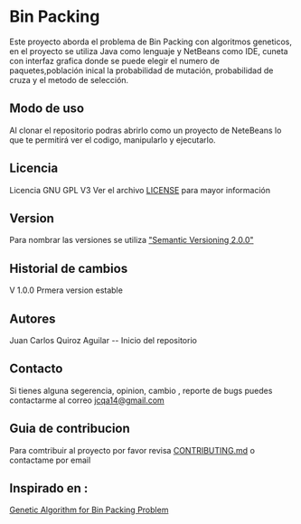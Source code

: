 # Bin Packing

Este proyecto aborda el problema de Bin Packing con algoritmos geneticos, en el proyecto se utiliza Java como lenguaje y NetBeans como IDE, cuneta con interfaz grafica donde se puede elegir el numero de paquetes,población inical la probabilidad de mutación, probabilidad de cruza y el metodo de selección.


## Modo de uso

Al clonar el repositorio podras abrirlo como un proyecto de NeteBeans lo que te permitirá ver el codigo, manipularlo y ejecutarlo.

## Licencia

Licencia GNU GPL V3 Ver el archivo [LICENSE](/LICENSE) para mayor información

## Version
Para nombrar las versiones se utiliza ["Semantic Versioning 2.0.0"](https://semver.org/#semantic-versioning-200)

## Historial de cambios

V 1.0.0 Prmera version estable

## Autores

Juan Carlos Quiroz Aguilar -- Inicio del repositorio 

## Contacto 

Si tienes alguna segerencia, opinion, cambio , reporte de bugs puedes contactarme al correo <jcqa14@gmail.com>

## Guia de contribucion 
 
Para comtribuir al proyecto por favor revisa [CONTRIBUTING.md](/CONTRIBUTING.md) o contactame por email


## Inspirado en :

[Genetic Algorithm for Bin Packing Problem](https://www.codeproject.com/Articles/633133/ga-bin-packing)
